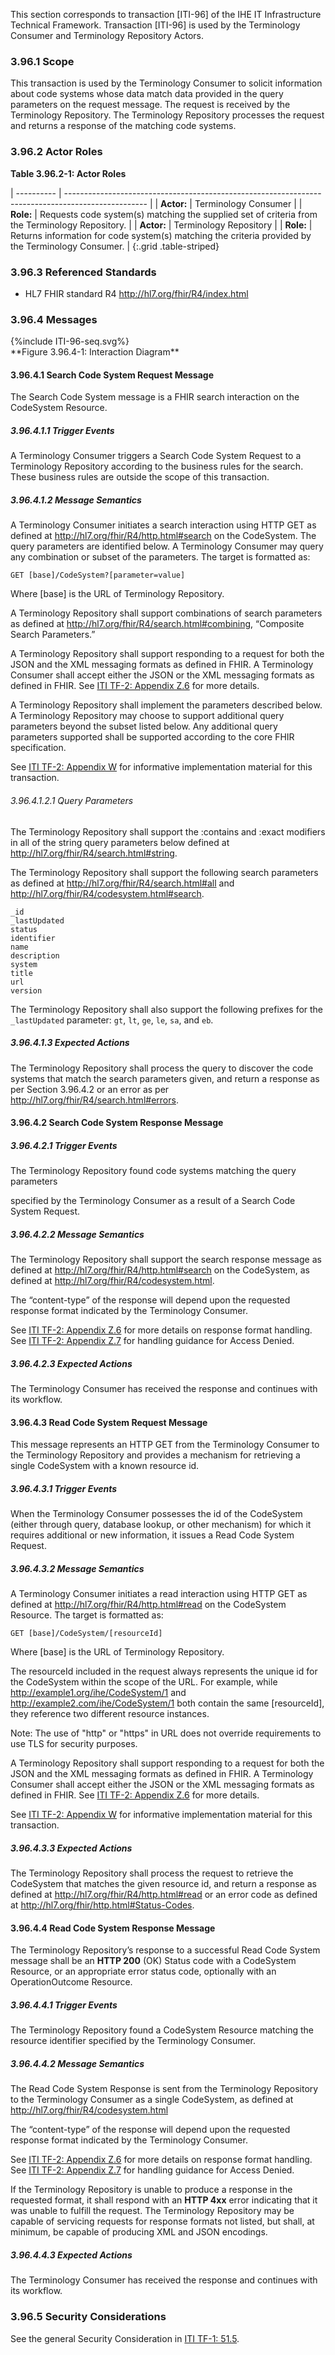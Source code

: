This section corresponds to transaction \[ITI-96\] of the IHE IT
Infrastructure Technical Framework. Transaction \[ITI-96\] is used by
the Terminology Consumer and Terminology Repository Actors.

### 3.96.1 Scope

This transaction is used by the Terminology Consumer to solicit
information about code systems whose data match data provided in the
query parameters on the request message. The request is received by the
Terminology Repository. The Terminology Repository processes the request
and returns a response of the matching code systems.

### 3.96.2 Actor Roles

**Table 3.96.2-1: Actor Roles**

| ---------- | -------------------------------------------------------------------------------------------------- |
| **Actor:** | Terminology Consumer                                                                               |
| **Role:**  | Requests code system(s) matching the supplied set of criteria from the Terminology Repository.     |
| **Actor:** | Terminology Repository                                                                             |
| **Role:**  | Returns information for code system(s) matching the criteria provided by the Terminology Consumer. |
{:.grid .table-striped}
### 3.96.3 Referenced Standards

- HL7 FHIR standard R4 <http://hl7.org/fhir/R4/index.html>

### 3.96.4 Messages

<div>
{%include ITI-96-seq.svg%}
</div>
<div style="clear: left;"></div>
**Figure 3.96.4-1: Interaction Diagram**

#### 3.96.4.1 Search Code System Request Message

The Search Code System message is a FHIR search interaction on the
CodeSystem Resource.

##### 3.96.4.1.1 Trigger Events

A Terminology Consumer triggers a Search Code System Request to a
Terminology Repository according to the business rules for the search.
These business rules are outside the scope of this transaction.

##### 3.96.4.1.2 Message Semantics

A Terminology Consumer initiates a search interaction using HTTP GET as
defined at <http://hl7.org/fhir/R4/http.html#search> on the CodeSystem.
The query parameters are identified below. A Terminology Consumer may
query any combination or subset of the parameters. The target is
formatted as:

```
GET [base]/CodeSystem?[parameter=value]
```

Where \[base\] is the URL of Terminology Repository.

A Terminology Repository shall support combinations of search parameters
as defined at <http://hl7.org/fhir/R4/search.html#combining>, “Composite
Search Parameters.”

A Terminology Repository shall support responding to a request for both
the JSON and the XML messaging formats as defined in FHIR. A Terminology
Consumer shall accept either the JSON or the XML messaging formats as
defined in FHIR. See [ITI TF-2: Appendix Z.6](https://profiles.ihe.net/ITI/TF/Volume2/ch-Z.html#z.6-populating-the-expected-response-format) for more details.

A Terminology Repository shall implement the parameters described below.
A Terminology Repository may choose to support additional query
parameters beyond the subset listed below. Any additional query
parameters supported shall be supported according to the core FHIR
specification.

See [ITI TF-2: Appendix W](https://profiles.ihe.net/ITI/TF/Volume2/ch-W.html) for informative implementation material for
this transaction.

###### 3.96.4.1.2.1 Query Parameters

The Terminology Repository shall support the :contains and :exact
modifiers in all of the string query parameters below defined at
<http://hl7.org/fhir/R4/search.html#string>.

The Terminology Repository shall support the following search parameters
as defined at <http://hl7.org/fhir/R4/search.html#all> and
<http://hl7.org/fhir/R4/codesystem.html#search>.

```
_id
_lastUpdated
status
identifier
name
description
system
title
url
version
```

The Terminology Repository shall also support the following prefixes for
the `_lastUpdated` parameter: `gt`, `lt`, `ge`, `le`, `sa`, and `eb`.

##### 3.96.4.1.3 Expected Actions

The Terminology Repository shall process the query to discover the code
systems that match the search parameters given, and return a response as
per Section 3.96.4.2 or an error as per
<http://hl7.org/fhir/R4/search.html#errors>.

#### 3.96.4.2 Search Code System Response Message

##### 3.96.4.2.1 Trigger Events

The Terminology Repository found code systems matching the query
parameters

specified by the Terminology Consumer as a result of a Search Code
System Request.

##### 3.96.4.2.2 Message Semantics

The Terminology Repository shall support the search response message as
defined at <http://hl7.org/fhir/R4/http.html#search> on the CodeSystem,
as defined at <http://hl7.org/fhir/R4/codesystem.html>.

The “content-type” of the response will depend upon the requested
response format indicated by the Terminology Consumer.

See [ITI TF-2: Appendix Z.6](https://profiles.ihe.net/ITI/TF/Volume2/ch-Z.html#z.6-populating-the-expected-response-format) for more details on response format
handling. See [ITI TF-2: Appendix Z.7](https://profiles.ihe.net/ITI/TF/Volume2/ch-Z.html#z.7-guidance-on-access-denied-results) for handling guidance for Access
Denied.

##### 3.96.4.2.3 Expected Actions

The Terminology Consumer has received the response and continues with
its workflow.

#### 3.96.4.3 Read Code System Request Message

This message represents an HTTP GET from the Terminology Consumer to the
Terminology Repository and provides a mechanism for retrieving a single
CodeSystem with a known resource id.

##### 3.96.4.3.1 Trigger Events

When the Terminology Consumer possesses the id of the CodeSystem (either
through query, database lookup, or other mechanism) for which it
requires additional or new information, it issues a Read Code System
Request.

##### 3.96.4.3.2 Message Semantics

A Terminology Consumer initiates a read interaction using HTTP GET as
defined at <http://hl7.org/fhir/R4/http.html#read> on the CodeSystem
Resource. The target is formatted as:

```
GET [base]/CodeSystem/[resourceId]
```

Where \[base\] is the URL of Terminology Repository.

The resourceId included in the request always represents the unique id
for the CodeSystem within the scope of the URL. For example, while
http://example1.org/ihe/CodeSystem/1 and
http://example2.com/ihe/CodeSystem/1 both contain the same
\[resourceId\], they reference two different resource instances.

Note: The use of "http" or "https" in URL does not override requirements
to use TLS for security purposes.

A Terminology Repository shall support responding to a request for both
the JSON and the XML messaging formats as defined in FHIR. A Terminology
Consumer shall accept either the JSON or the XML messaging formats as
defined in FHIR. See [ITI TF-2: Appendix Z.6](https://profiles.ihe.net/ITI/TF/Volume2/ch-Z.html#z.6-populating-the-expected-response-format) for more details.

See [ITI TF-2: Appendix W](https://profiles.ihe.net/ITI/TF/Volume2/ch-W.html) for informative implementation material for
this transaction.

##### 3.96.4.3.3 Expected Actions

The Terminology Repository shall process the request to retrieve the
CodeSystem that matches the given resource id, and return a response as
defined at <http://hl7.org/fhir/R4/http.html#read> or an error code as
defined at <http://hl7.org/fhir/http.html#Status-Codes>.

#### 3.96.4.4 Read Code System Response Message

The Terminology Repository’s response to a successful Read Code System
message shall be an **HTTP 200** (OK) Status code with a CodeSystem
Resource, or an appropriate error status code, optionally with an
OperationOutcome Resource.

##### 3.96.4.4.1 Trigger Events

The Terminology Repository found a CodeSystem Resource matching the
resource identifier specified by the Terminology Consumer.

##### 3.96.4.4.2 Message Semantics

The Read Code System Response is sent from the Terminology Repository to
the Terminology Consumer as a single CodeSystem, as defined at
<http://hl7.org/fhir/R4/codesystem.html>

The “content-type” of the response will depend upon the requested
response format indicated by the Terminology Consumer.

See [ITI TF-2: Appendix Z.6](https://profiles.ihe.net/ITI/TF/Volume2/ch-Z.html#z.6-populating-the-expected-response-format) for more details on response format
handling. See [ITI TF-2: Appendix Z.7](https://profiles.ihe.net/ITI/TF/Volume2/ch-Z.html#z.7-guidance-on-access-denied-results) for handling guidance for Access
Denied.

If the Terminology Repository is unable to produce a response in the
requested format, it shall respond with an **HTTP 4xx** error indicating
that it was unable to fulfill the request. The Terminology Repository
may be capable of servicing requests for response formats not listed,
but shall, at minimum, be capable of producing XML and JSON encodings.

##### 3.96.4.4.3 Expected Actions

The Terminology Consumer has received the response and continues with
its workflow.

### 3.96.5 Security Considerations

See the general Security Consideration in [ITI TF-1: 51.5](volume-1.html#1515-svcm-security-considerations).